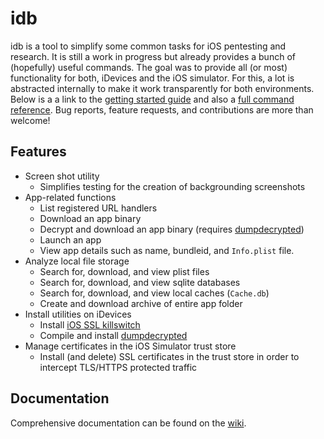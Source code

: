# idb

idb is a tool to simplify some common tasks for iOS pentesting and research. It is still a work in progress but already provides a bunch of (hopefully) useful commands. The goal was to provide all (or most) functionality for both, iDevices and the iOS simulator. For this, a lot is abstracted internally to make it work transparently for both environments. Below is a a link to the [getting started guide](//github.com/dmayer/idb/wiki/Getting-started) and also a [full command reference](//github.com/dmayer/idb/wiki/Idb-command-reference). Bug reports, feature requests, and contributions are more than welcome!

## Features

* Screen shot utility
    * Simplifies testing for the creation of backgrounding screenshots
* App-related functions
    * List registered URL handlers
    * Download an app binary
    * Decrypt and download an app binary (requires [dumpdecrypted](//github.com/iSECPartners/ios-ssl-kill-switch))
    * Launch an app
    * View app details such as name, bundleid, and `Info.plist` file.
* Analyze local file storage
    * Search for, download, and view plist files
    * Search for, download, and view sqlite databases
    * Search for, download, and view local caches  (`Cache.db`)
    * Create and download archive of entire app folder
* Install utilities on iDevices
    * Install [iOS SSL killswitch](//github.com/iSECPartners/ios-ssl-kill-switch)
    * Compile and install [dumpdecrypted](//github.com/stefanesser/dumpdecrypted)
* Manage certificates in the iOS Simulator trust store
    * Install (and delete) SSL certificates in the trust store in order to intercept TLS/HTTPS protected traffic

## Documentation
Comprehensive documentation can be found on the [wiki](//github.com/dmayer/idb/wiki).
